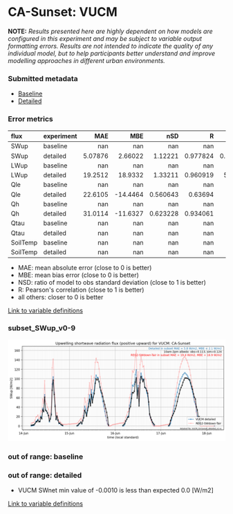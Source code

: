 # CA-Sunset: VUCM

**NOTE:** *Results presented here are highly dependent on how models are configured in this experiment and may be subject to variable output formatting errors. Results are not intended to indicate the quality of any individual model, but to help participants better understand and improve modelling approaches in different urban environments.*

### Submitted metadata

- [Baseline](VUCM_CA-Sunset_baseline_attrs.md)
- [Detailed](VUCM_CA-Sunset_detailed_attrs.md)

### Error metrics

| flux     | experiment   |       MAE |       MBE |        nSD |          R |        5th |     95th |      RMSE |      cRMSE |      AMBE |      1-nSD |         1-R |   nSkewness |   nKurtosis |     Overlap |
|:---------|:-------------|----------:|----------:|-----------:|-----------:|-----------:|---------:|----------:|-----------:|----------:|-----------:|------------:|------------:|------------:|------------:|
| SWup     | baseline     | nan       | nan       | nan        | nan        | nan        | nan      | nan       | nan        | nan       | nan        | nan         | nan         | nan         | nan         |
| SWup     | detailed     |   5.07876 |   2.66022 |   1.12221  |   0.977824 |   0.702333 |   9.052  |   7.62253 |   0.254376 |   2.66022 |   0.122213 |   0.0221758 |   0.0577563 |   1.08857   |   0.0850087 |
| LWup     | baseline     | nan       | nan       | nan        | nan        | nan        | nan      | nan       | nan        | nan       | nan        | nan         | nan         | nan         | nan         |
| LWup     | detailed     |  19.2512  |  18.9332  |   1.33211  |   0.960919 |   5.57899  |  51.3893 |  27.1045  |   0.463052 |  18.9332  |   0.332107 |   0.0390807 |   0.166413  |   0.0491679 |   0.149008  |
| Qle      | baseline     | nan       | nan       | nan        | nan        | nan        | nan      | nan       | nan        | nan       | nan        | nan         | nan         | nan         | nan         |
| Qle      | detailed     |  22.6105  | -14.4464  |   0.560643 |   0.63694  |   3.65     |  59.124  |  38.148   |   0.77468  |  14.4464  |   0.439358 |   0.36306   |   0.381119  |   0.924044  |   0.200456  |
| Qh       | baseline     | nan       | nan       | nan        | nan        | nan        | nan      | nan       | nan        | nan       | nan        | nan         | nan         | nan         | nan         |
| Qh       | detailed     |  31.0114  | -11.6327  |   0.623228 |   0.934061 |  17.135    |  98.254  |  50.3401  |   0.473441 |  11.6327  |   0.376774 |   0.0659388 |   0.0161538 |   0.10935   |   0.293479  |
| Qtau     | baseline     | nan       | nan       | nan        | nan        | nan        | nan      | nan       | nan        | nan       | nan        | nan         | nan         | nan         | nan         |
| Qtau     | detailed     | nan       | nan       | nan        | nan        | nan        | nan      | nan       | nan        | nan       | nan        | nan         | nan         | nan         | nan         |
| SoilTemp | baseline     | nan       | nan       | nan        | nan        | nan        | nan      | nan       | nan        | nan       | nan        | nan         | nan         | nan         | nan         |
| SoilTemp | detailed     | nan       | nan       | nan        | nan        | nan        | nan      | nan       | nan        | nan       | nan        | nan         | nan         | nan         | nan         |

 - MAE: mean absolute error (close to 0 is better)
 - MBE: mean bias error (close to 0 is better)
 - NSD: ratio of model to obs standard deviation (close to 1 is better)
 - R: Pearson's correlation (close to 1 is better)
 - all others: closer to 0 is better

[Link to variable definitions](../modelattrs/variable_definitions.md)

### <a name="subset_swup_v0-9"></a>subset_SWup_v0-9
[![VUCM_CA-Sunset_subset_SWup_v0-9.png](VUCM_CA-Sunset_subset_SWup_v0-9.png)](VUCM_CA-Sunset_subset_SWup_v0-9.png)

### out of range: baseline


### out of range: detailed

 - VUCM SWnet min value of -0.0010 is less than expected 0.0 [W/m2]


[Link to variable definitions](../modelattrs/variable_definitions.md)


